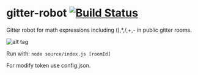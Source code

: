 # gitter-robot [![Build Status](https://travis-ci.org/programulya/gitter-robot.svg?branch=master)](https://travis-ci.org/programulya/gitter-robot)

Gitter robot for math expressions including (),*,/,+,- in public gitter rooms.

![alt tag](https://s-media-cache-ak0.pinimg.com/236x/c9/65/f4/c965f46a96eb3f324f63c0127d06172e.jpg)

Run with: `node source/index.js [roomId]`

For modify token use config.json.
